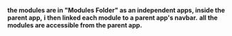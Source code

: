 **the modules are in "Modules Folder" as an independent apps, inside the parent app,**
**i then linked each module to a parent app's navbar.**
**all the modules are accessible from the parent app.**